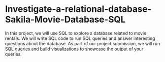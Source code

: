 # Investigate-a-relational-database-Sakila-Movie-Database-SQL
In this project, we will use SQL to explore a database related to movie rentals. We will write SQL code to run SQL queries and answer interesting questions about the database. As part of our project submission, we will run SQL queries and build visualizations to showcase the output of your queries.
